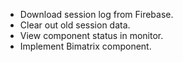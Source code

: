 * Download session log from Firebase.
* Clear out old session data.
* View component status in monitor.
* Implement Bimatrix component.